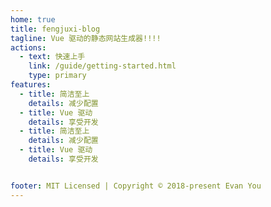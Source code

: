 ```yaml
---
home: true
title: fengjuxi-blog
tagline: Vue 驱动的静态网站生成器!!!!
actions:
  - text: 快速上手
    link: /guide/getting-started.html
    type: primary
features:
  - title: 简洁至上
    details: 减少配置
  - title: Vue 驱动
    details: 享受开发
  - title: 简洁至上
    details: 减少配置
  - title: Vue 驱动
    details: 享受开发


footer: MIT Licensed | Copyright © 2018-present Evan You
---
```


